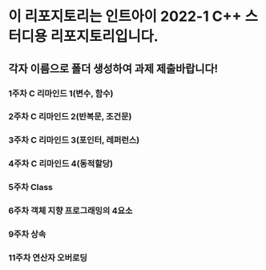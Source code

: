 # 이 리포지토리는 인트아이 2022-1 C++ 스터디용 리포지토리입니다.

## 각자 이름으로 폴더 생성하여 과제 제출바랍니다!

### 1주차 C 리마인드 1(변수, 함수)

### 2주차 C 리마인드 2(반복문, 조건문)

### 3주차 C 리마인드 3(포인터, 레퍼런스)

### 4주차 C 리마인드 4(동적할당)

### 5주차 Class

### 6주차 객체 지향 프로그래밍의 4요소

### 9주차 상속

### 11주차 연산자 오버로딩